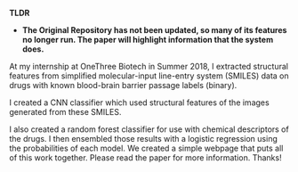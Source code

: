 **TLDR**
- **The Original Repository has not been updated, so many of its features no longer run. The paper will highlight information that the system does.**

At my internship at OneThree Biotech in Summer 2018, I extracted structural features from simplified molecular-input line-entry system (SMILES) data on drugs with known blood-brain barrier passage labels (binary). 

I created a CNN classifier which used structural features of the images generated from these SMILES. 

I also created a random forest classifier for use with chemical descriptors of the drugs. I then ensembled those results with a logistic regression using the probabilities of each model. We created a simple webpage that puts all of this work together. Please read the paper for more information. Thanks!

